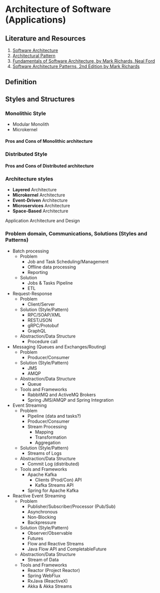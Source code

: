 # Architecture of Software (Applications)

## Literature and Resources

1. [Software Architecture](https://en.wikipedia.org/wiki/Software_architecture)
2. [Architectural Pattern](https://en.wikipedia.org/wiki/Architectural_pattern)
3. [Fundamentals of Software Architecture, by Mark Richards, Neal Ford](https://learning.oreilly.com/library/view/fundamentals-of-software/9781492043447/)
4. [Software Architecture Patterns, 2nd Edition by Mark Richards](https://learning.oreilly.com/library/view/software-architecture-patterns/9781098134280/)

## Definition

## Styles and Structures

### Monolithic Style

- Modular Monolith
- Microkernel

#### Pros and Cons of Monolithic architecture

### Distributed Style

#### Pros and Cons of Distributed architecture

### Architecture styles

- **Layered** Architecture
- **Microkernel** Architecture
- **Event-Driven** Architecture
- **Microservices** Architecture
- **Space-Based** Architecture

Application Architecture and Design

### Problem domain, Communications, Solutions (Styles and Patterns)

- Batch processing
    - Problem
        - Job and Task Scheduling/Management
        - Offline data processing
        - Reporting
    - Solution
        - Jobs & Tasks Pipeline
        - ETL
- Request-Response
    - Problem
        - Client/Server
    - Solution (Style/Pattern)
        - RPC/SOAP/XML
        - REST/JSON
        - gRPC/Protobuf
        - GraphQL
    - Abstraction/Data Structure
        - Procedure call
- Messaging (Queues and Exchanges/Routing)
    - Problem
        - Producer/Consumer
    - Solution (Style/Pattern)
        - JMS
        - AMQP
    - Abstraction/Data Structure
        - Queue
    - Tools and Frameworks
        - RabbitMQ and ActiveMQ Brokers
        - Spring JMS/AMQP and Spring Integration
- Event Streaming
    - Problem
        - Pipeline (data and tasks?)
        - Producer/Consumer
        - Stream Processing
            - Mapping
            - Transformation
            - Aggregation
    - Solution (Style/Pattern)
        - Streams of Logs
    - Abstraction/Data Structure
        - Commit Log (distributed)
    - Tools and Frameworks
        - Apache Kafka
            - Clients (Prod/Con) API
            - Kafka Streams API
        - Spring for Apache Kafka
- Reactive Event Streaming
    - Problem
        - Publisher/Subscriber/Processor (Pub/Sub)
        - Asynchronous
        - Non-Blocking
        - Backpressure
    - Solution (Style/Pattern)
        - Observer/Observable
        - Futures
        - Flow and Reactive Streams
        - Java Flow API and CompletableFuture
    - Abstraction/Data Structure
        - Stream of Data
    - Tools and Frameworks
        - Reactor (Project Reactor)
        - Spring WebFlux
        - RxJava (ReactiveX)
        - Akka & Akka Streams
